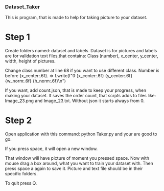 ### Dataset_Taker

This is program, that is made to help for taking picture to your dataset.

# Step 1

Create folders named: dataset and labels.
Dataset is for pictures and labels are for validation text files,that contains: Class (number), x_center, y_center, width, height of pictures.

Change class number at line 68 if you want to use different class. Number is before {x_center:.6f}.
=> f.write(f"0 {x_center:.6f} {y_center:.6f} {w_norm:.6f} {h_norm:.6f}\n")

If you want, add count.json, that is made to keep your progress, when making your dataset. It saves the order count, that scrpts adds to files like: Image_23.png and Image_23.txt.
Without json it starts always from 0.

# Step 2

Open application with this command: python Taker.py and your are good to go.

If you press space, it will open a new window.

That window will have picture of moment you pressed space. Now with mouse drag a box around, what you want to train your dataset with. 
Then press space a again to save it. Picture and text file should be in their specific folders.

To quit press Q.

